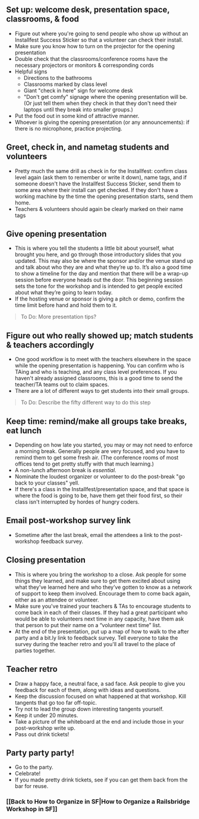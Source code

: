 ## Set up: welcome desk, presentation space, classrooms, & food
* Figure out where you're going to send people who show up without an Installfest Success Sticker so that a volunteer can check their install.
* Make sure you know how to turn on the projector for the opening presentation
* Double check that the classrooms/conference rooms have the necessary projectors or monitors & corresponding cords
* Helpful signs
  * Directions to the bathrooms
  * Classrooms marked by class level
  * Giant "check in here" sign for welcome desk
  * "Don't get comfy" signage where the opening presentation will be. (Or just tell them when they check in that they don't need their laptops until they break into smaller groups.)
* Put the food out in some kind of attractive manner. 
* Whoever is giving the opening presentation (or any announcements): if there is no microphone, practice projecting.

## Greet, check in, and nametag students and volunteers
* Pretty much the same drill as check in for the Installfest: confirm class level again (ask them to remember or write it down), name tags, and if someone doesn't have the Installfest Success Sticker, send them to some area where their install can get checked. If they don't have a working machine by the time the opening presentation starts, send them home. 
* Teachers & volunteers should again be clearly marked on their name tags

## Give opening presentation
* This is where you tell the students a little bit about yourself, what brought you here, and go through those introductory slides that you updated. This may also be where the sponsor and/or the venue stand up and talk about who they are and what they’re up to. It’s also a good time to show a timeline for the day and mention that there will be a wrap-up session before everyone heads out the door. This beginning session sets the tone for the workshop and is intended to get people excited about what they’re going to learn today.
* If the hosting venue or sponsor is giving a pitch or demo, confirm the time limit before hand and hold them to it.

> To Do: More presentation tips? 

## Figure out who really showed up; match students & teachers accordingly
* One good workflow is to meet with the teachers elsewhere in the space while the opening presentation is happening. You can confirm who is TAing and who is teaching, and any class level preferences. If you haven't already assigned classrooms, this is a good time to send the teacher/TA teams out to claim spaces. 
* There are a lot of different ways to get students into their small groups. 

> To Do: Describe the fifty different way to do this step

## Keep time: remind/make all groups take breaks, eat lunch
* Depending on how late you started, you may or may not need to enforce a morning break. Generally people are very focused, and you have to remind them to get some fresh air. (The conference rooms of most offices tend to get pretty stuffy with that much learning.) 
* A non-lunch afternoon break is *essential*.
* Nominate the loudest organizer or volunteer to do the post-break "go back to your classes" yell.  
* If there's a class in the Installfest/presentation space, and that space is where the food is going to be, have them get their food first, so their class isn't interrupted by hordes of hungry coders. 

## Email post-workshop survey link
* Sometime after the last break, email the attendees a link to the post-workshop feedback survey.

## Closing presentation
* This is where you bring the workshop to a close. Ask people for some things they learned, and make sure to get them excited about using what they’ve learned here and who they’ve gotten to know as a network of support to keep them involved. Encourage them to come back again, either as an attendee or volunteer. 
* Make sure you've trained your teachers & TAs to encourage students to come back in each of their classes. If they had a great participant who would be able to volunteers next time in any capacity, have them ask that person to put their name on a “volunteer next time” list.
 * At the end of the presentation, put up a map of how to walk to the after party and a bit.ly link to feedback survey. Tell everyone to take the survey during the teacher retro and you'll all travel to the place of parties together.

## Teacher retro
* Draw a happy face, a neutral face, a sad face. Ask people to give you feedback for each of them, along with ideas and questions.
* Keep the discussion focused on what happened at that workshop. Kill tangents that go too far off-topic.
* Try not to lead the group down interesting tangents yourself. 
* Keep it under 20 minutes. 
* Take a picture of the whiteboard at the end and include those in your post-workshop write up. 
* Pass out drink tickets!

## Party party party!
* Go to the party.
* Celebrate!
* If you made pretty drink tickets, see if you can get them back from the bar for reuse. 

### [[Back to How to Organize in SF|How to Organize a Railsbridge Workshop in SF]]